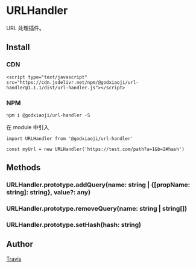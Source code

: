 # URLHandler

URL 处理插件。

## Install

### CDN

```
<script type="text/javascript" src="https://cdn.jsdelivr.net/npm/@godxiaoji/url-handler@1.1.1/dist/url-handler.js"></script>
```

### NPM

```
npm i @godxiaoji/url-handler -S
```

在 module 中引入

```
import URLHandler from '@godxiaoji/url-handler'

const myUrl = new URLHandler('https://test.com/path?a=1&b=2#hash')

```

## Methods

### URLHandler.prototype.addQuery(name: string | {[propName: string]: string}, value?: any)

### URLHandler.prototype.removeQuery(name: string | string[])

### URLHandler.prototype.setHash(hash: string)

## Author

[Travis](https://github.com/godxiaoji)
